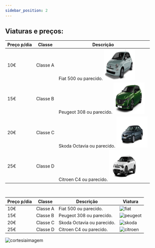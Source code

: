 ```yaml
---
sidebar_position: 2
---
```

## Viaturas e preços:

| Preço p/dia | Classe | Descrição | 
| ----------- | ------ | --------- | 
| 10€         | Classe A | Fiat 500 ou parecido. <img src="img/fiat.png" alt="FIAT" width="100"/> | 
| 15€         | Classe B | Peugeot 308 ou parecido. <img src="img/peugeot.png" alt="PEUGEOT" width="100"/> | 
| 20€         | Classe C | Skoda Octavia ou parecido. <img src="img/skoda.png" alt="SKODA" width="100"/> | 
| 25€         | Classe D | Citroen C4 ou parecido. <img src="img/citroen.png" alt="CITROEN" width="100"/> | 

<br />

| Preço p/dia | Classe | Descrição | Viatura |
| ----------- | ------ | --------- | ------- | 
| 10€         | Classe A | Fiat 500 ou parecido. | ![fiat](https://cdn.discordapp.com/attachments/753635428279648326/1189510349335040070/fiat.png?ex=659e6cd7&is=658bf7d7&hm=01b10bad7e1be03086459708f8219d8734e30d6b888ebcd6255d298bc85b259d&) | 
| 15€         | Classe B | Peugeot 308 ou parecido. |  ![peugeot](https://cdn.discordapp.com/attachments/753635428279648326/1189510349855146004/peugeot.png?ex=659e6cd7&is=658bf7d7&hm=004c236de13633e25a9a6a9f4c3ebafb2c940b4c3b735cf3abe22c2891df7119&) | 
| 20€         | Classe C | Skoda Octavia ou parecido. |  ![skoda](https://cdn.discordapp.com/attachments/753635428279648326/1189515955647287386/skoda.png?ex=659e720f&is=658bfd0f&hm=df30c57d9122d72684a20705ed5dc91c3eb5efe86f0c8af82440c36bfdf320c7&) | 
| 25€         | Classe D | Citroen C4 ou parecido. |  ![citroen](https://cdn.discordapp.com/attachments/753635428279648326/1189510348928200775/citroen.png?ex=659e6cd7&is=658bf7d7&hm=c67276f4c6c143b57a085b0381e260a0bf6826b426eab8dad4b26ff4f9d08ef1&) | 

![cortesiaimagem](https://cdn.discordapp.com/attachments/1049372613945851975/1188091547024105512/5.png?ex=6599437a&is=6586ce7a&hm=ad00a16ce9854e7b916cb1cd1377f5fb607610b3fff4a7453d011ef40f7f5ed9&)